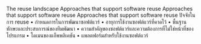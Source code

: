 The reuse landscape 
Approaches that support software reuse 
Approaches that support software reuse 
Approaches that support software reuse 
ปัจจัยในการ reuse
•	กำหนดการในการพัฒนาซอฟต์แวร์
•	อายุการใช้งานซอฟต์แวร์ที่คาดไว้
•	พื้นฐานทักษะและประสบการณ์ของทีมพัฒนา
•	ความสำคัญของซอฟต์แวร์และความต้องการที่ไม่ใช่หน้าที่ของโปรแกรม
•	โดเมนของแอ็พพลิเคชัน
•	แพลตฟอร์มสำหรับใช้งานซอฟต์แวร์
